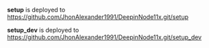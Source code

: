 **setup** is deployed to <https://github.com/JhonAlexander1991/DeepinNode11x.git/setup>

**setup_dev** is deployed to <https://github.com/JhonAlexander1991/DeepinNode11x.git/setup_dev>
